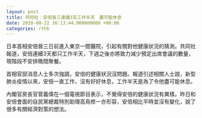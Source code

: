```yaml
---
layout: post
title: 共同社︰安倍晉三連續3天工作半天　盡可能休息
date: 2020-08-22 16:13:44.000000000 +08:00
categories: rthk
---
```


日本首相安倍晉三日前進入東京一間醫院，引起有關對他健康狀況的猜測。共同社報道，安倍連續3天都只工作半天，下週之後亦將致力減少預定出席會議的數量，現階段不安排晚間聚餐。

首相官邸消息人士多次強調，安倍的健康狀況沒問題。報道引述相關人士說，新型肺炎疫情以來，安倍一直工作，沒有好好休息，工作半天是為了令他盡可能休息。

內閣官房長官菅義偉在一個電視節目表示，不覺得安倍的健康狀況有異樣。昨日和安倍會面的自民黨總裁特別助理高鳥修一亦形容，安倍相比平時並沒有變化，說了很多有關經濟對策的想法。
